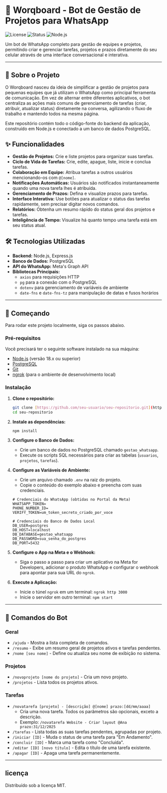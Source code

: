 # 🤖 Worqboard - Bot de Gestão de Projetos para WhatsApp

![License](https://img.shields.io/badge/license-MIT-blue.svg)
![Status](https://img.shields.io/badge/status-em%20desenvolvimento-green.svg)
![Node.js](https://img.shields.io/badge/Node.js-18.x-brightgreen.svg)

Um bot de WhatsApp completo para gestão de equipes e projetos, permitindo criar e gerenciar tarefas, projetos e prazos diretamente do seu celular através de uma interface conversacional e interativa.

---

## 🎯 Sobre o Projeto

O Worqboard nasceu da ideia de simplificar a gestão de projetos para pequenas equipes que já utilizam o WhatsApp como principal ferramenta de comunicação. Em vez de alternar entre diferentes aplicativos, o bot centraliza as ações mais comuns de gerenciamento de tarefas (criar, atribuir, atualizar status) diretamente na conversa, agilizando o fluxo de trabalho e mantendo todos na mesma página.

Este repositório contém todo o código-fonte do backend da aplicação, construído em Node.js e conectado a um banco de dados PostgreSQL.

## ✨ Funcionalidades

- **Gestão de Projetos:** Crie e liste projetos para organizar suas tarefas.
- **Ciclo de Vida de Tarefas:** Crie, edite, apague, liste, inicie e conclua tarefas.
- **Colaboração em Equipe:** Atribua tarefas a outros usuários mencionando-os com `@[nome]`.
- **Notificações Automáticas:** Usuários são notificados instantaneamente quando uma nova tarefa lhes é atribuída.
- **Gerenciamento de Prazos:** Defina e visualize prazos para tarefas.
- **Interface Interativa:** Use botões para atualizar o status das tarefas rapidamente, sem precisar digitar novos comandos.
- **Relatórios:** Obtenha um resumo rápido do status geral dos projetos e tarefas.
- **Inteligência de Tempo:** Visualize há quanto tempo uma tarefa está em seu status atual.

## 🛠️ Tecnologias Utilizadas

* **Backend:** Node.js, Express.js
* **Banco de Dados:** PostgreSQL
* **API do WhatsApp:** Meta's Graph API
* **Bibliotecas Principais:**
    * `axios` para requisições HTTP
    * `pg` para a conexão com o PostgreSQL
    * `dotenv` para gerenciamento de variáveis de ambiente
    * `date-fns` e `date-fns-tz` para manipulação de datas e fusos horários

---

## 🚀 Começando

Para rodar este projeto localmente, siga os passos abaixo.

### Pré-requisitos

Você precisará ter o seguinte software instalado na sua máquina:
* [Node.js](https://nodejs.org/) (versão 18.x ou superior)
* [PostgreSQL](https://www.postgresql.org/download/)
* [Git](https://git-scm.com/)
* [ngrok](https://ngrok.com/download) (para o ambiente de desenvolvimento local)

### Instalação

1.  **Clone o repositório:**
    ```bash
    git clone [https://github.com/seu-usuario/seu-repositorio.git](https://github.com/seu-usuario/seu-repositorio.git)
    cd seu-repositorio
    ```

2.  **Instale as dependências:**
    ```bash
    npm install
    ```

3.  **Configure o Banco de Dados:**
    * Crie um banco de dados no PostgreSQL chamado `gestao_whatsapp`.
    * Execute os scripts SQL necessários para criar as tabelas (`usuarios`, `projetos`, `tarefas`).

4.  **Configure as Variáveis de Ambiente:**
    * Crie um arquivo chamado `.env` na raiz do projeto.
    * Copie o conteúdo do exemplo abaixo e preencha com suas credenciais.

    ```
    # Credenciais do WhatsApp (obtidas no Portal da Meta)
    WHATSAPP_TOKEN=
    PHONE_NUMBER_ID=
    VERIFY_TOKEN=um_token_secreto_criado_por_voce

    # Credenciais do Banco de Dados Local
    DB_USER=postgres
    DB_HOST=localhost
    DB_DATABASE=gestao_whatsapp
    DB_PASSWORD=sua_senha_do_postgres
    DB_PORT=5432
    ```

5.  **Configure o App na Meta e o Webhook:**
    * Siga o passo a passo para criar um aplicativo na Meta for Developers, adicionar o produto WhatsApp e configurar o webhook para apontar para sua URL do `ngrok`.

6.  **Execute a Aplicação:**
    * Inicie o túnel `ngrok` em um terminal: `ngrok http 3000`
    * Inicie o servidor em outro terminal: `npm start`

---

## 📖 Comandos do Bot

### Geral
* `/ajuda` - Mostra a lista completa de comandos.
* `/resumo` - Exibe um resumo geral de projetos ativos e tarefas pendentes.
* `/nome [seu nome]` - Define ou atualiza seu nome de exibição no sistema.

### Projetos
* `/novoprojeto [nome do projeto]` - Cria um novo projeto.
* `/projetos` - Lista todos os projetos ativos.

### Tarefas
* `/novatarefa [projeto] - [descrição] @[nome] prazo:[dd/mm/aaaa]`
    * Cria uma nova tarefa. Todos os parâmetros são opcionais, exceto a descrição.
    * Exemplo: `/novatarefa Website - Criar layout @Ana prazo:31/12/2025`
* `/tarefas` - Lista todas as suas tarefas pendentes, agrupadas por projeto.
* `/iniciar [ID]` - Muda o status de uma tarefa para "Em Andamento".
* `/concluir [ID]` - Marca uma tarefa como "Concluída".
* `/editar [ID] [novo título]` - Edita o título de uma tarefa existente.
* `/apagar [ID]` - Apaga uma tarefa permanentemente.

---

##  licença

Distribuído sob a licença MIT.